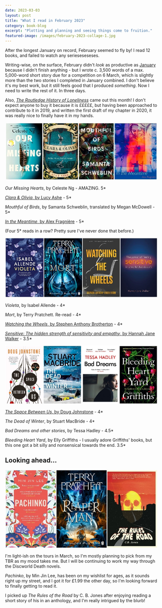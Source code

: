 ```yaml
---
date: 2023-03-03
layout: post
title: "What I read in February 2023"
category: book-blog
excerpt: "Plotting and planning and seeing things come to fruition."
featured-image: /images/february-2023-collage-1.jpg
---
```


After the longest January on record, February seemed to fly by! I read 12 books, and failed to watch any serieseseseses.

Writing-wise, on the surface, February didn't *look* as productive as [January](/what-i-read-in-january-2023/) because I didn't finish anything - but I wrote c. 3,500 words of a max. 5,000-word short story due for a competition on 6 March, which is slightly more than the two stories I completed in January combined. I don't believe it's my best work, but it still feels good that I produced *something*. Now I need to write the rest of it. In three days.

Also, [<cite>The Routledge History of Loneliness</cite>](https://www.taylorfrancis.com/books/edit/10.4324/9780429331848/routledge-history-loneliness-katie-barclay-elaine-chalus-deborah-simonton) came out this month! I don't expect anyone to buy it because it is £££££, but having been approached to contribute to it in 2019, and written the first draft of my chapter in 2020, it was really nice to finally have it in my hands. 

![Our Missing Hearts, Clara & Olivia, Mouthful of Birds, In the Meantime](/images/february-2023-collage-1.jpg)

<cite>Our Missing Hearts</cite>, by Celeste Ng - AMAZING. 5*

[<cite>Clara & Olivia</cite>, by Lucy Ashe](/blog-tour-clara-and-olivia/) - 5*

<cite>Mouthful of Birds</cite>, by Samanta Schweblin, translated by Megan McDowell - 5*

[<cite>In the Meantime</cite>, by Alex Fragnière](/blog-tour-in-the-meantime/) - 5*

(Four 5* reads in a row? Pretty sure I've never done that before.)

![Violeta, Mort, Watching the Wheels, Sensitive](/images/february-2023-collage-2.jpg)

<cite>Violeta</cite>, by Isabel Allende - 4*

<cite>Mort</cite>, by Terry Pratchett. Re-read - 4*

[<cite>Watching the Wheels</cite>, by Stephen Anthony Brotherton](/blog-tour-watching-the-wheels/) - 4*

[<cite>Sensitive: The hidden strength of sensitivity and empathy</cite>, by Hannah Jane Walker](/blog-tour-sensitive/) - 3.5*

![The Space Between Us, The Dead of Winter, Bad Dreams and other stories, Bleeding Heart Yard](/images/february-2023-collage-3.jpg)

[<cite>The Space Between Us</cite>, by Doug Johnstone](/blog-tour-the-space-between-us/) - 4*

<cite>The Dead of Winter</cite>, by Stuart MacBride - 4*

<cite>Bad Dreams and other stories</cite>, by Tessa Hadley - 4.5*

<cite>Bleeding Heart Yard</cite>, by Elly Griffiths - I usually adore Griffiths' books, but this one got a bit silly and nonsensical towards the end. 3.5*

## Looking ahead...

![Pachinko, Reaper Man, The Rules of the Road](/images/february-2023-collage-4.jpg)

I'm light-ish on the tours in March, so I'm mostly planning to pick from my TBR as my mood takes me. But I will be continuing to work my way through the Discworld Death novels.

<cite>Pachinko</cite>, by Min Jin Lee, has been on my wishlist for ages, as it sounds right up my street, and I got it for £1.99 the other day, so I'm looking forward to finally getting to read it.

I picked up <cite>The Rules of the Road</cite> by C. B. Jones after enjoying reading a short story of his in an anthology, and I'm really intrigued by the blurb!